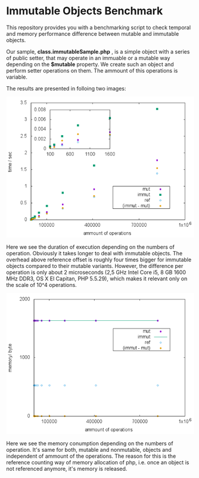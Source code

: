 # Immutable Objects Benchmark

This repository provides you with a benchmarking script to check temporal and memory performance difference between mutable and immutable objects.

Our sample, **class.immutableSample.php** , is a simple object with a series of public setter, that may operate in an immuable or a mutable way 
depending on the **$mutable** property. We create such an object and perform setter operations on them. The ammount of this operations is variable.

The results are presented in folloing two images:

![graph of temporal performance](result_t.png "graph of temporal performance")

Here we see the duration of execution depending on the numbers of operation. Obviously it takes longer to deal with immutable objects. The overhead above reference offset is roughly four times bigger for immutable objects compared to their mutable variants. However, the difference per operation is only about 2 microseconds (2,5 GHz Intel Core i5, 8 GB 1600 MHz DDR3, OS X El Capitan, PHP 5.5.29), which makes it relevant only on the scale of 10^4 operations.

![graph of memory consumption](result_m.png "graph of memory consumption")

Here we see the memory conumption depending on the numbers of operation. It's same for both, mutable and nonmutable, objects and independent of ammount of the operations. The reason for this is the reference counting way of memory allocation of php, i.e. once an object is not referenced anymore, it's memory is released.

